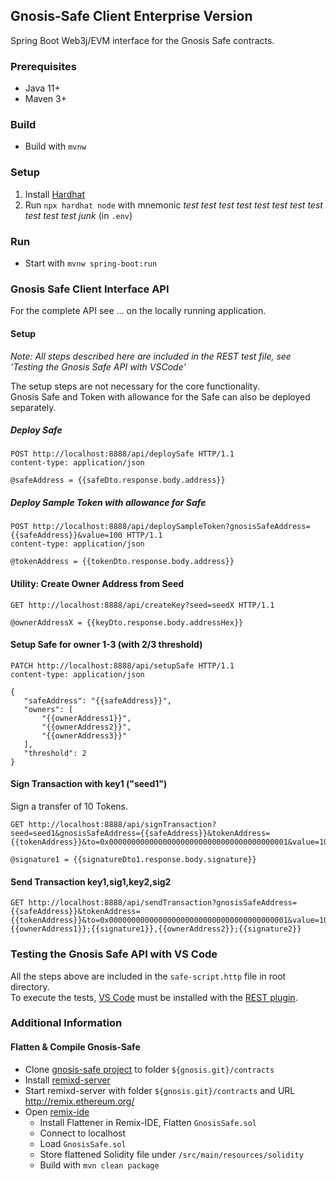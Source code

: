 ## Gnosis-Safe Client Enterprise Version

Spring Boot Web3j/EVM interface for the Gnosis Safe contracts.

### Prerequisites

* Java 11+
* Maven 3+

### Build

* Build with `mvnw`

### Setup
1. Install [Hardhat](https://hardhat.org/getting-started/#quick-start)
2. Run `npx hardhat node` with mnemonic *test test test test test test test test test test test junk* (in `.env`)

### Run

* Start with `mvnw spring-boot:run`

### Gnosis Safe Client Interface API

For the complete API see ... on the locally running application.

#### Setup

_Note: All steps described here are included in the REST test file, see 'Testing the Gnosis Safe API with VSCode'_  

The setup steps are not necessary for the core functionality.  
Gnosis Safe and Token with allowance for the Safe can also be deployed separately.

##### Deploy Safe

    POST http://localhost:8888/api/deploySafe HTTP/1.1
    content-type: application/json

    @safeAddress = {{safeDto.response.body.address}}

##### Deploy Sample Token with allowance for Safe

    POST http://localhost:8888/api/deploySampleToken?gnosisSafeAddress={{safeAddress}}&value=100 HTTP/1.1
    content-type: application/json

    @tokenAddress = {{tokenDto.response.body.address}}

#### Utility: Create Owner Address from Seed
    
    GET http://localhost:8888/api/createKey?seed=seedX HTTP/1.1

    @ownerAddressX = {{keyDto.response.body.addressHex}}

#### Setup Safe for owner 1-3 (with 2/3 threshold)

    PATCH http://localhost:8888/api/setupSafe HTTP/1.1
    content-type: application/json

    {
       "safeAddress": "{{safeAddress}}",
       "owners": [
           "{{ownerAddress1}}",
           "{{ownerAddress2}}",
           "{{ownerAddress3}}"
       ],
       "threshold": 2
    }

#### Sign Transaction with key1 ("seed1")

Sign a transfer of 10 Tokens.

    GET http://localhost:8888/api/signTransaction?seed=seed1&gnosisSafeAddress={{safeAddress}}&tokenAddress={{tokenAddress}}&to=0x0000000000000000000000000000000000000001&value=10

    @signature1 = {{signatureDto1.response.body.signature}}

#### Send Transaction key1,sig1,key2,sig2

    GET http://localhost:8888/api/sendTransaction?gnosisSafeAddress={{safeAddress}}&tokenAddress={{tokenAddress}}&to=0x0000000000000000000000000000000000000001&value=10&addressAndSignature={{ownerAddress1}};{{signature1}},{{ownerAddress2}};{{signature2}}

### Testing the Gnosis Safe API with VS Code

All the steps above are included in the `safe-script.http` file in root directory.  
To execute the tests, [VS Code](https://code.visualstudio.com/) must be installed with the [REST plugin](https://marketplace.visualstudio.com/items?itemName=humao.rest-client).

### Additional Information

#### Flatten & Compile Gnosis-Safe
* Clone [gnosis-safe project](https://github.com/gnosis/safe-contracts) to folder `${gnosis.git}/contracts`
* Install [remixd-server](https://github.com/ethereum/remix-project/tree/master/libs/remixd)
* Start remixd-server with folder `${gnosis.git}/contracts` and URL http://remix.ethereum.org/
* Open [remix-ide](http://remix.ethereum.org/)
   * Install Flattener in Remix-IDE, Flatten `GnosisSafe.sol`
   * Connect to localhost
   * Load `GnosisSafe.sol`
   * Store flattened Solidity file under `/src/main/resources/solidity`
   * Build with `mvn clean package`